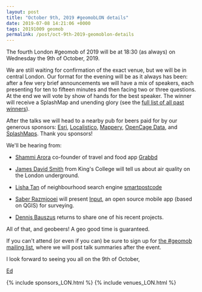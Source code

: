 ```yaml
--- 
layout: post
title: "October 9th, 2019 #geomobLON details"
date: 2019-07-08 14:21:06 +0000
tags: 20191009 geomob
permalink: /post/oct-9th-2019-geomoblon-details
---
```


The fourth London #geomob of 2019 will be at 18:30 (as always) on Wednesday the 
9th of October, 2019. 


We are still waiting for confirmation of the exact venue, but we will be in central London. Our format for the evening will be as it always has been: after a few very brief announcements we will have a mix of speakers, each presenting for ten to fifteen minutes and then facing two or three questions. At the end we will vote by show of hands for the best speaker. The winner will receive a SplashMap and unending glory (see the [full list of all past winners](http://geomobldn.org/past-speakers)). 

After the talks we will head to a nearby pub for beers paid for by our 
generous sponsors: 
[Esri](https://developers.arcgis.com/startups/),
[Localistico](https://localistico.com/),
[Mappery](http://mappery.org),
[OpenCage Data](https://opencagedata.com/), 
and [SplashMaps](http://www.splash-maps.com/).
Thank you sponsors! 

We'll be hearing from:

* [Shammi Arora](https://twitter.com/sarora211) co-founder of travel and food app [Grabbd](https://apps.apple.com/us/app/grabbd-social-foodie-travel/id1060585858?mt=8)

* [James David Smith](https://twitter.com/TheRealJimShady) from King's College will tell us about air quality on the London underground.

* [Lisha Tan](https://twitter.com/lisha_tan_uk) of neighbourhood search engine
[smartpostcode](https://www.smartpostcode.co.uk/)

* [Saber Razmjooei](https://www.linkedin.com/in/saber-razmjooei-321a753b/) will present [Input](https://inputapp.io), an open source mobile app (based on QGIS) for surveying.

* [Dennis Bauszus](https://twitter.com/goldrydigital) returns to share one of his recent projects. 

All of that, and geobeers! A geo good time is guaranteed.

If you can't attend (or even if you can) be sure to sign up for
[the #geomob mailing list](/mailing-list), where we will post talk summaries after the event.


I look forward to seeing you all on the 9th of October,

[Ed](https://twitter.com/freyfogle)

{% include sponsors_LON.html %}
{% include venues_LON.html %}
